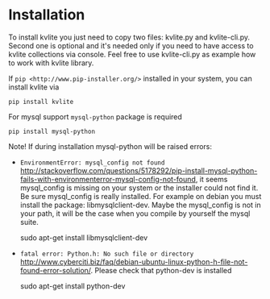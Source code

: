 # Installation

To install kvlite you just need to copy two files: kvlite.py and kvlite-cli.py. Second one is optional and it's needed only if you need to have access to kvlite collections via console. Feel free to use kvlite-cli.py as example how to work with kvlite library.

If `pip <http://www.pip-installer.org/>` installed in your system, you can install kvlite via

    pip install kvlite
    
For mysql support `mysql-python` package is required

    pip install mysql-python
    
Note! If during installation mysql-python will be raised errors:

- `EnvironmentError: mysql_config not found` <http://stackoverflow.com/questions/5178292/pip-install-mysql-python-fails-with-environmenterror-mysql-config-not-found>, it seems mysql_config is missing on your system or the installer could not find it. Be sure mysql_config is really installed. For example on debian you must install the package: libmysqlclient-dev.  Maybe the mysql_config is not in your path, it will be the case when you compile by yourself the mysql suite.

    sudo apt-get install libmysqlclient-dev

- `fatal error: Python.h: No such file or directory` <http://www.cyberciti.biz/faq/debian-ubuntu-linux-python-h-file-not-found-error-solution/>. Please check that python-dev is installed

    sudo apt-get install python-dev
    
